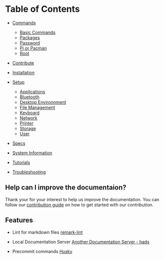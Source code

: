 # Table of Contents

*    [Commands](commands/basic.md)
       *  [Basic Commands](commands/basic.md)
       *  [Packages](commands/package.md)
       *  [Password](commands/password.md)
       *  [Pi or Pacman](commands/pi.md)    
       * [Root](commands/root.md)
*   [Contribute](contributor/MAINTAINERS.md)

*   [Installation](installation/README.md)

*   [Setup](setup/README.md)
    *   [Applications](setup/applications/README.md)
    *   [Bluetooth](setup/bluetooth.md)
    *   [Desktop Environnment](setup/desktop-env/README.md)
    *   [File Management](setup/file-management.md)
    *   [Keyboard](setup/keyboard.md)
    *   [Network](setup/network.md)
    *   [Printer](setup/printer.md)
    *   [Storage](setup/storage.md)
    *   [User](setup/user.md)

*   [Specs](specs/README.md)

*   [System Information](specs/system-infomation.md)

*   [Tutorials](tutorial/README.md)

*   [Troubleshooting](troubleshooting/README.md)

## Help can I improve the documentaion?

Thank your for your interest to help us improve the documentation. You can follow our [contribution guide](../CONTRIBUTING.md)
on how to get started with our contribution.

## Features

*   Lint for markdown files [remark-lint](https://github.com/remarkjs/remark-lint)
  
*   Local Documentation Server [Another Documentation Server - hads](https://github.com/remarkjs/remark-lint)

*   Precommit commands [Husky](https://github.com/typicode/husky)
